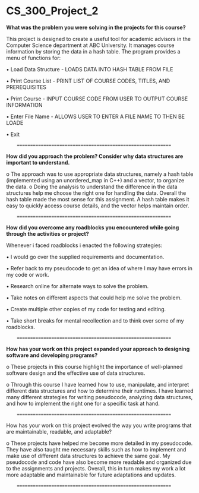 # CS_300_Project_2

**What was the problem you were solving in the projects for this course?**

This project is designed to create a useful tool for academic advisors in the Computer Science department at ABC University. 
It manages course information by storing the data in a hash table. 
The program provides a menu of functions for: 


•	Load Data Structure  - LOADS DATA INTO HASH TABLE FROM FILE
  
•	Print Course List  - PRINT LIST OF COURSE CODES, TITLES, AND PREREQUISITES
   
•	Print Course  - INPUT COURSE CODE FROM USER TO OUTPUT COURSE INFORMATION
   
•	Enter File Name  - ALLOWS USER TO ENTER A FILE NAME TO THEN BE LOADE

•	Exit

        ==========================================================

**How did you approach the problem? Consider why data structures are important to understand.**

o	The approach was to use appropriate data structures, namely a hash table (implemented using an unordered_map in C++) and a vector, to organize the data. 
o	Doing the analysis to understand the difference in the data structures help me choose the right one for handling the data. Overall the hash table made the most sense for this assignment. A hash table makes it easy to quickly access course details, and the vector helps maintain order.

        ==========================================================

**How did you overcome any roadblocks you encountered while going through the activities or project?**

Whenever i faced roadblocks i enacted the following strategies:

•	I would go over the supplied  requirements and documentation.

•	Refer back to my pseudocode to get an idea of where I may have errors in my code or work.

•	Research online for alternate ways to solve the problem.

•	Take notes on different aspects that could help me solve the problem.

•	Create multiple other copies of my code for testing and editing.

•	Take short breaks for mental recollection and to think over some of my roadblocks.

        ==========================================================

**How has your work on this project expanded your approach to designing software and developing programs?**

o	These projects in this course highlight the importance of well-planned software design and the effective use of data structures.

o	Through this course I have learned how to use, manipulate, and interpret different data structures and how to determine their runtimes. I have learned many different strategies for writing pseudocode, analyzing data structures, and how to implement the right one for a specific task at hand.

        ==========================================================

How has your work on this project evolved the way you write programs that are maintainable, readable, and adaptable?

o	These projects have helped me become more detailed in my pseudocode. They have also taught me necessary skills such as how to implement and make use of different data structures to achieve the same goal. My pseudocode and code have also become more readable and organized due to the assignments and projects. Overall, this in turn makes my work a lot more adaptable and maintainable for future adaptations and updates.
        
        ==========================================================
